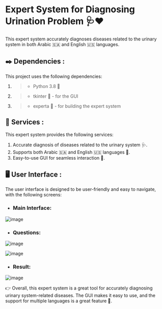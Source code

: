 # Expert System for Diagnosing Urination Problem 🩺❤️
This expert system accurately diagnoses diseases related to the urinary system in both Arabic 🇸🇦 and English 🇺🇸 languages.

## ✒️ Dependencies :
This project uses the following dependencies:
1. > * Python 3.8 🐍
2. > * tkinter 🎨 - for the GUI
3. > * experta 🤖 - for building the expert system

## 🚀 Services :
This expert system provides the following services:
1. Accurate diagnosis of diseases related to the urinary system 🩺.
2. Supports both Arabic 🇸🇦 and English 🇺🇸 languages 💬.
3. Easy-to-use GUI for seamless interaction 🤝.

## 🖥️ User Interface :
The user interface is designed to be user-friendly and easy to navigate, with the following screens:

- ### Main Interface:  
![image](https://user-images.githubusercontent.com/102704259/192091872-8a953ddc-f675-41a1-a131-d97e7af49bff.png)

- ### Questions:
![image](https://user-images.githubusercontent.com/102704259/192091907-0a4d396e-73f3-4364-883a-2a82b007e991.png)

![image](https://user-images.githubusercontent.com/102704259/192091911-fa2c12d9-8623-4587-9cac-8c304b02afa7.png)

- ### Result:

![image](https://user-images.githubusercontent.com/102704259/192091976-97902100-1a12-4bb8-8cf6-21f915990c80.png)

👉 Overall, this expert system is a great tool for accurately diagnosing urinary system-related diseases. The GUI makes it easy to use, and the support for multiple languages is a great feature 💬.